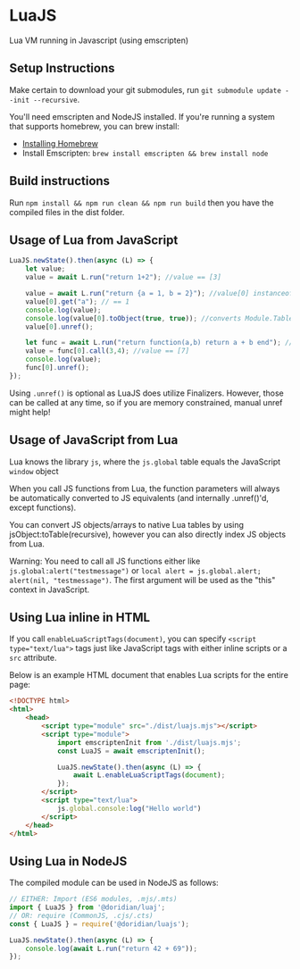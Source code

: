 LuaJS
=====

Lua VM running in Javascript (using emscripten)

Setup Instructions
------------------

Make certain to download your git submodules, run `git submodule update --init --recursive`.

You'll need emscripten and NodeJS installed. If you're running a system that supports homebrew, you can brew install:
* [Installing Homebrew](https://docs.brew.sh/Installation)
* Install Emscripten: `brew install emscripten && brew install node`

Build instructions
------------------

Run `npm install && npm run clean && npm run build` then you have the compiled files in the dist folder.

Usage of Lua from JavaScript
----------------------------

```javascript
LuaJS.newState().then(async (L) => {
    let value;
    value = await L.run("return 1+2"); //value == [3]

    value = await L.run("return {a = 1, b = 2}"); //value[0] instanceof Module.Table, value[0] instanceof Module.Reference
    value[0].get("a"); // == 1
    console.log(value);
    console.log(value[0].toObject(true, true)); //converts Module.Table to JavaScript object (will drop all other Module.Reference-s if unrefAll == true)
    value[0].unref();

    let func = await L.run("return function(a,b) return a + b end"); //func[0] instanceof Module.Function, func[0] instanceof Module.Reference
    value = func[0].call(3,4); //value == [7]
    console.log(value);
    func[0].unref();
});
```

Using `.unref()` is optional as LuaJS does utilize Finalizers. However, those can be called at any time, so if you are memory constrained, manual unref might help!

Usage of JavaScript from Lua
----------------------------
Lua knows the library `js`, where the `js.global` table equals the JavaScript `window` object

When you call JS functions from Lua, the function parameters will always be automatically converted to JS equivalents (and internally .unref()'d, except functions).

You can convert JS objects/arrays to native Lua tables by using jsObject:toTable(recursive), however you can also directly index JS objects from Lua.

Warning: You need to call all JS functions either like `js.global:alert("testmessage")` or `local alert = js.global.alert; alert(nil, "testmessage")`. The first argument will be used as the "this" context in JavaScript.

Using Lua inline in HTML
------------------------

If you call `enableLuaScriptTags(document)`, you can specify `<script type="text/lua">` tags just like JavaScript tags with either inline scripts or a `src` attribute.

Below is an example HTML document that enables Lua scripts for the entire page:

```html
<!DOCTYPE html>
<html>
    <head>
        <script type="module" src="./dist/luajs.mjs"></script>
        <script type="module">
            import emscriptenInit from './dist/luajs.mjs';
            const LuaJS = await emscriptenInit();

            LuaJS.newState().then(async (L) => {
                await L.enableLuaScriptTags(document);
            });
        </script>
        <script type="text/lua">
            js.global.console:log("Hello world")
        </script>
    </head>
</html>
```

Using Lua in NodeJS
-------------------

The compiled module can be used in NodeJS as follows:

```js
// EITHER: Import (ES6 modules, .mjs/.mts)
import { LuaJS } from '@doridian/luaj';
// OR: require (CommonJS, .cjs/.cts)
const { LuaJS } = require('@doridian/luajs');

LuaJS.newState().then(async (L) => {
    console.log(await L.run("return 42 + 69"));
});
```
